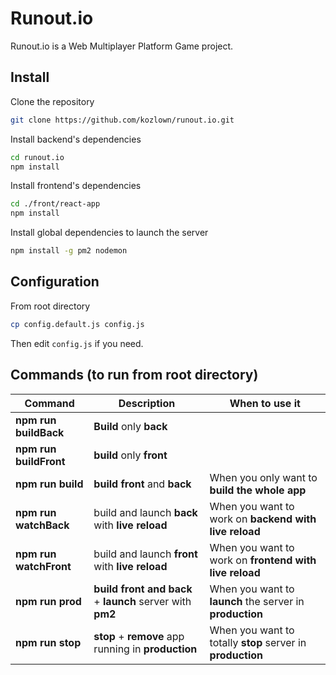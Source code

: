 # Runout.io

Runout.io is a Web Multiplayer Platform Game project.

## Install

Clone the repository

```sh
git clone https://github.com/kozlown/runout.io.git
```

Install backend's dependencies

```sh    
cd runout.io
npm install
```

Install frontend's dependencies

```sh
cd ./front/react-app
npm install
```

Install global dependencies to launch the server

```sh
npm install -g pm2 nodemon
```

## Configuration

From root directory
```sh
cp config.default.js config.js
```
Then edit `config.js` if you need.

## Commands (to run from root directory)

| Command | Description | When to use it
| --- | --- | --- |
| **npm run buildBack** | **Build** only **back** |  |
| **npm run buildFront** | **build** only **front** |  |
| **npm run build** | **build front** and **back** | When you only want to **build the whole app** |
| **npm run watchBack** | build and launch **back** with **live reload** | When you want to work on **backend with live reload** |
| **npm run watchFront** | build and launch **front** with **live reload** | When you want to work on **frontend with live reload** |
| **npm run prod** | **build front and back** + **launch** server with **pm2** | When you want to **launch** the server in **production** |
| **npm run stop** | **stop** + **remove** app running in **production** | When you want to totally **stop** server in **production** |
